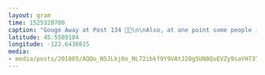 ```yaml
---
layout: gram
time: 1525328700
caption: "Gouge Away at Post 134 🤘🏼\n\nAlso, at one point some people in the crowd started fighting and they stopped playing until those people left and then made it very clear that we are all there to have fun and dance but NOT HURT PEOPLE. ❤️ @gougeawayfl"
latitude: 45.5589104
longitude: -122.6436615
media:
- media/posts/201805/AQOo_N5JLkj0o_NL72ibkf9Y9VAtJ28g5UN8QvEVZy9saYH73T_GjWCoAxN5HkmYuok1q67l28_7wmZUEWL1l9kU0PhxTpIZYmTiotU_17923743814087988.mp4
---
```

